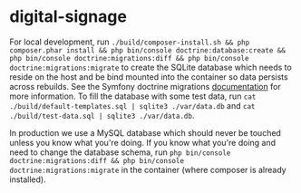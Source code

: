 # digital-signage

For local development, run `./build/composer-install.sh && php composer.phar install && php bin/console doctrine:database:create && php bin/console doctrine:migrations:diff && php bin/console doctrine:migrations:migrate` to create the SQLite database which needs to reside on the host and be bind mounted into the container so data persists across rebuilds. See the Symfony doctrine migrations [documentation](https://symfony.com/doc/master/bundles/DoctrineMigrationsBundle/index.html) for more information. To fill the database with some test data, run `cat ./build/default-templates.sql | sqlite3 ./var/data.db` and `cat ./build/test-data.sql | sqlite3 ./var/data.db`.

In production we use a MySQL database which should never be touched unless you know what you're doing. If you know what you're doing and need to change the database schema, run `php bin/console doctrine:migrations:diff && php bin/console doctrine:migrations:migrate` in the container (where composer is already installed).
